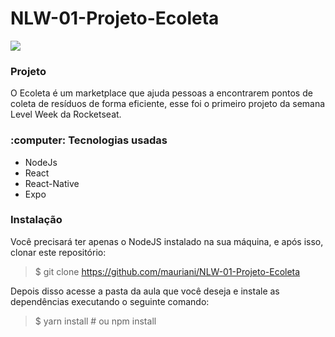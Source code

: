 <h1>NLW-01-Projeto-Ecoleta</h1>

<img src="https://raw.githubusercontent.com/rocketseat-education/nlw-01-ominstack/master/.github/ecoleta.png">

<h3>Projeto</h3>

O Ecoleta é um marketplace que ajuda pessoas a encontrarem pontos de coleta de resíduos de forma eficiente, esse foi o primeiro projeto da semana Level Week da Rocketseat.

<h3>:computer: Tecnologias usadas</h3>
<uL>
  <li>NodeJs</li>
  <li>React</li>
  <li>React-Native</li>
  <li>Expo</li>
</ul>

<h3>Instalação</h3>

Você precisará ter apenas o NodeJS instalado na sua máquina, e após isso, clonar este repositório:

> $ git clone https://github.com/mauriani/NLW-01-Projeto-Ecoleta

Depois disso acesse a pasta da aula que você deseja e instale as dependências executando o seguinte comando:

> $ yarn install # ou npm install
